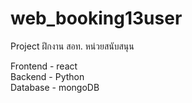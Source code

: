# web_booking13user
Project ฝึกงาน สอท. หน่วยสนับสนุน

Frontend - react <br>
Backend - Python <br>
Database - mongoDB
